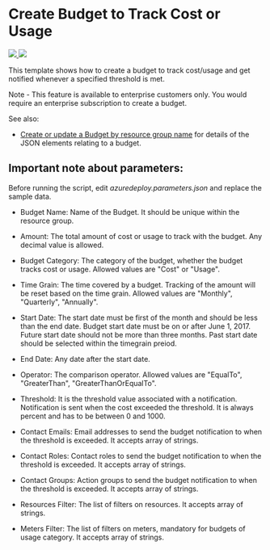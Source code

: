 # Create Budget to Track Cost or Usage

<a href="https://portal.azure.com/#create/Microsoft.Template/uri/https%3A%2F%2Fraw.githubusercontent.com%2FAzure%2Fazure-quickstart-templates%2Fmaster%2Fcreate-budget%2Fazuredeploy.json" target="_blank">
    <img src="http://azuredeploy.net/deploybutton.png"/>
</a>
<a href="http://armviz.io/#/?load=https%3A%2F%2Fraw.githubusercontent.com%2FAzure%2Fazure-quickstart-templates%2Fmaster%2Fcreate-budget%2Fazuredeploy.json" target="_blank">
    <img src="http://armviz.io/visualizebutton.png"/>
</a>

This template shows how to create a budget to track cost/usage and get notified whenever a specified threshold is met.

Note - This feature is available to enterprise customers only. You would require an enterprise subscription to create a budget.

See also:

- <a href="https://docs.microsoft.com/en-us/rest/api/consumption/budgets/createorupdatebyresourcegroupname">Create or update a Budget by resource group name</a> for details of the JSON elements relating to a budget.

## Important note about parameters:

Before running the script, edit *azuredeploy.parameters.json* and replace the sample data. 

* Budget Name: Name of the Budget. It should be unique within the resource group.

* Amount: The total amount of cost or usage to track with the budget. Any decimal value is allowed.

* Budget Category: The category of the budget, whether the budget tracks cost or usage. Allowed values are "Cost" or "Usage".

* Time Grain: The time covered by a budget. Tracking of the amount will be reset based on the time grain. Allowed values are "Monthly", "Quarterly", "Annually".

* Start Date: The start date must be first of the month and should be less than the end date. Budget start date must be on or after June 1, 2017. Future start date should not be more than three months. Past start date should be selected within the timegrain preiod.

* End Date: Any date after the start date.

* Operator: The comparison operator. Allowed values are "EqualTo", "GreaterThan", "GreaterThanOrEqualTo".

* Threshold: It is the threshold value associated with a notification. Notification is sent when the cost exceeded the threshold. It is always percent and has to be between 0 and 1000.

* Contact Emails: Email addresses to send the budget notification to when the threshold is exceeded. It accepts array of strings.

* Contact Roles: Contact roles to send the budget notification to when the threshold is exceeded. It accepts array of strings.

* Contact Groups: Action groups to send the budget notification to when the threshold is exceeded. It accepts array of strings.

* Resources Filter: The list of filters on resources. It accepts array of strings.

* Meters Filter: The list of filters on meters, mandatory for budgets of usage category. It accepts array of strings.


